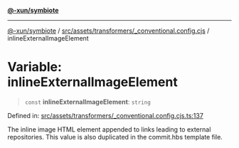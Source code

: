 [**@-xun/symbiote**](../../../../../README.md)

***

[@-xun/symbiote](../../../../../README.md) / [src/assets/transformers/\_conventional.config.cjs](../README.md) / inlineExternalImageElement

# Variable: inlineExternalImageElement

> `const` **inlineExternalImageElement**: `string`

Defined in: [src/assets/transformers/\_conventional.config.cjs.ts:137](https://github.com/Xunnamius/symbiote/blob/5aba0025b9a2417f80cab078fc2ddb0b25903903/src/assets/transformers/_conventional.config.cjs.ts#L137)

The inline image HTML element appended to links leading to external
repositories. This value is also duplicated in the commit.hbs template file.
